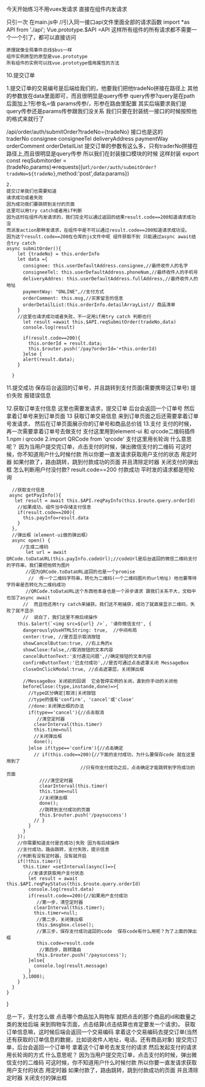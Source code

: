 
  今天开始练习不用vuex发请求
  直接在组件内发请求

只引一次
    在main.js中
    //引入同一接口api文件里面全部的请求函数
    import *as API from './api';
    Vue.prototype.$API =API
    这样所有组件的所有请求都不需要一个一个引了，都可以直接访问

       
    原理就像全局事件总线$bus一样
    组件实例原型的原型是vue.prototype
    所有组件的实例可以找vue.prototype借用属性的方法

10.提交订单

  1.提交订单的交易编号是后端给我们的，他要我们把他tradeNo拼接在路径上
  其他的参数放在data里面即可，而且很明显是query传参 query传参?query是在path后面加上?形参名=值  params传参/，形参在路由里配置
  其实后端要求我们是query传参还是params传参跟我们没关系
  我们只要在封装统一接口的时候按照他的格式来就行了
  
  /api/order/auth/submitOrder?tradeNo={tradeNo}  接口也是这的  
                                        traderNo
                                      consignee
                                      consigneeTel
                                      deliveryAddress
                                      paymentWay
                                      orderComment
                                      orderDetailList  提交订单的参数有这么多，只有traderNo拼接在路径上,而且很明显是query传参
                                      所以我们在封装接口模块的时候
                                      这样封装
  export const reqSubmitorder =(tradeNo,params)=>requests({url:`/order/auth/submitOrder?tradeNo=${tradeNo}`,method:'post',data:params})

    2. 
    提交订单我们也需要知道
    请求成功或者失败
    因为成功我们要跳转到支付的页面 
    这里可以用try catch或者用if判断
    因为这时在组件内发请求的，我们完全可以通过返回的结果result.code==200知道请求成功没
    而派发action那种发请求，在组件中是不可以通过result.code==200知道请求成功没。
    因为这个result.code==200在仓库的js文件中呢 组件获取不到 只能通过async await结合try catch
    async submitOrder(){
        let {tradeNo} = this.orderInfo
        let data ={
          consignee: this.userDefaultAddress.consignee,//最终收件人的名字
          consigneeTel: this.userDefaultAddress.phoneNum,//最终收件人的手机号
          deliveryAddres: this.userDefaultAddress.fullAddress,//最终收件人的地址
          paymentWay: "ONLINE",//支付方式
          orderComment: this.msg,//买家留言的信息
          orderDetailList:this.orderInfo.detailArrayList// 商品清单
        }
        //这里也请求成功或者失败，不一定用if用try catch 判断也行
          let result =await this.$API.reqSubmitOrder(tradeNo,data)
          console.log(result)
          
          if(result.code==200){
            this.orderId = result.data;
            this.$router.push('/pay?orderId='+this.orderId)
          }else {
          alert(result.data);
        }
      
      }


 11.提交成功
        保存后台返回的订单号，并且跳转到支付页面(需要携带这订单号)
    提价失败
     报错误信息

12.获取订单支付信息
    这里也需要发请求，提交订单
    后台会返回一个订单号
    然后拿着订单号来到订单页面
13  获取订单交易信息
    来到订单页面之后还需要拿着订单号发请求，
    然后在订单页面展示你的订单号和商品总价钱
13.支付
    支付的时候，再一次需要拿着订单号去做支付
    支付这里用到element-ui
    和 qrcode二维码插件
        1.npm i qrcode
        2.import QRCode from 'qrcode'
    支付这里用长轮询
        什么意思呢？
        因为当用户提交完订单，点击支付的时候，弹出微信支付的二维码
        可这时候，你不知道用户什么时候付款 所以你要一直发请求获取用户支付的状态 用定时器
        如果付款了，路由跳转，跳到付款成功的页面 并且清除定时器 关闭支付的弹出框
        怎么判断用户付没付款?
        result.code==200
        付款成功
    平时发的请求都是短轮询

      //获取支付信息
     async getPayInfo(){
       let result = await this.$API.reqPayInfo(this.$route.query.orderId)
        //如果成功，组件当中存储支付信息
        if(result.code==200){
          this.payInfo=result.data
        }
      },
      //弹出框（element-ui做的弹出框）
      async open() {
         //生成二维码
           let url = await QRCode.toDataURL(this.payInfo.codeUrl);//codeUrl是后台返回的微信二维码支付的字符串，我们要把他转为图片
           //因为QRCode.toDataURL返回的也是一个promise 
            //  传一个二维码字符串，转化为二维码(一个二维码图片的url地址) 他也要等待字符串是否转化为二维码成功 
           //QRCode.toDataURL这个东西他本身也是一个异步请求 跟我们关系不大，文档中也加了async await
          //  而且他还用try catch来捕获。我们这不用捕获，成功了就直接显示二维码，失败了就不显示
          //  说白了，我们这里不用后续操作
        this.$alert(`<img src=${url} />`, '请你微信支付', {
          dangerouslyUseHTMLString: true,  //中间布局
          center:true, //是否显示取消按钮
          showCancelButton:true, //右上角的x
          showClose:false,//取消按钮的文本内容
          cancelButtonText:'支付遇见问题',//确定按钮的文本内容
          confirmButtonText:'已支付成功',//是否可通过点击遮罩关闭 MessageBox
          closeOnClickModal:true, //点击遮罩层，关闭弹出框

          //MessageBox 关闭前的回调  它会暂停实例的关闭，直到你手动的关闭他
          beforeClose:(type,instande,done)=>{
            //type区分确定|取消|关闭按钮
            //type的值有'confirm', 'cancel'或'close'
            //done:关闭弹出框的办法
            if(type=='cancel'){//点击取消
               //清空定时器
              clearInterval(this.timer)
              this.time=null
              //关闭弹出框
              done();
            }else if(type=='confirm'){//点击确定
              // if(this.code==200){//下面的支付成功，为什么要保存code 就在这里用到了
                               //只有你支付成功之后，点击确定才能跳转到字符成功的页面
                ////清空定时器
                clearInterval(this.timer)
                this.time=null
                //关闭弹出框
                done();
                //跳转到支付成功的页面
                this.$router.push('/paysuccess')
              // }
            }
          }
        });
        //你需要知道支付是否成功|失败 因为有后续操作
        //支付成功，路由跳转，支付失败，提示信息
        //判断有没有定时器，没有就开启
        if(!this.timer){
          this.timer =setInterval(async()=>{
            //发请求获取用户支付状态
            let result = await this.$API.reqPayStatus(this.$route.query.orderId) 
            console.log(result.data)
            if(result.code==200){//如果用户支付成功
               //第一步，清空定时器
              clearInterval(this.timer);
              this.timer=null;
               //第二步，关闭弹出框
               this.$msgbox.close();
               //第三步，保存支付成功返回的code  保存code有什么用呢？为了上面的弹出框
               this.code=result.code
                //第四步，跳转路由
               this.$router.push('/paysuccess');
            }else{
              console.log(result.message)
            }
          },1000);
        }
      }
    }
  }


总一下，支付怎么做
   点击哪个商品加入购物车
	就把点击的那个商品的id和数量之类的发给后端
来到购物车页面，点击结算(点击结算也肯定要发一个请求)。
	获取订单信息嘛，这时候后端会返回一个交易编码
拿着这个交易编码去提交订单(当然还有获取的订单信息的数据，比如说收件人地址，电话。还有商品对象)
提交完订单，后台会返回一个订单号
拿着这个订单号去发支付的请求
然后发起支付的请求用长轮询的方式
什么意思呢？
        因为当用户提交完订单，点击支付的时候，弹出微信支付的二维码
        可这时候，你不知道用户什么时候付款 所以你要一直发请求获取用户支付的状态 用定时器
        如果付款了，路由跳转，跳到付款成功的页面 并且清除定时器 关闭支付的弹出框




